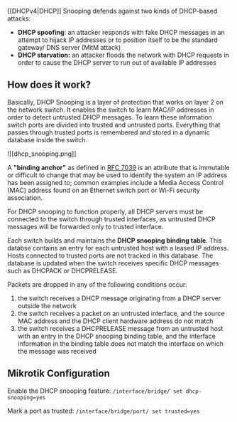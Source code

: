 [[DHCPv4|DHCP]] Snooping defends against two kinds of DHCP-based attacks:

- **DHCP spoofing**: an attacker responds with fake DHCP messages in an attempt to hijack IP addresses or to position itself to be the standard gateway/ DNS server (MitM attack)
- **DHCP starvation:** an attacker floods the network with DHCP requests in order to cause the DHCP server to run out of available IP addresses

## How does it work?

Basically, DHCP Snooping is a layer of protection that works on layer 2 on the network switch. It enables the switch to learn MAC/IP addresses in order to detect untrusted DHCP messages. To learn these information switch ports are divided into trusted and untrusted ports. Everything that passes through trusted ports is remembered and stored in a dynamic database inside the switch.

![[dhcp_snooping.png]]

A **"binding anchor"** as defined in [RFC 7039](https://datatracker.ietf.org/doc/html/rfc7039) is an attribute that is immutable or difficult to change that may be used to identify the system an IP address has been assigned to; common examples include a Media Access Control (MAC) address found on an Ethernet switch port or Wi-Fi security association.

For DHCP snooping to function properly, all DHCP servers must be connected to the switch through trusted interfaces, as untrusted DHCP messages will be forwarded only to trusted interface.

Each switch builds and maintains the **DHCP snooping binding table**. This databse contains an entry for each untrusted host with a leased IP address. Hosts connected to trusted ports are not tracked in this database. The database is updated when the switch receives specific DHCP messages such as DHCPACK or DHCPRELEASE.

Packets are dropped in any of the following conditions occur:

1. the switch receives a DHCP message originating from a DHCP server outside the network
2. the switch receives a packet on an untrusted interface, and the source MAC address and the DHCP  client hardware address do not match
3. the switch receives a DHCPRELEASE message from an untrusted host with  an entry in the DHCP snooping binding table, and the interface information in the binding table does  not match the interface on which the message was received

## Mikrotik Configuration

Enable the DHCP snooping feature:
`/interface/bridge/ set dhcp-snooping=yes`

Mark a port as trusted:
`/interface/bridge/port/ set trusted=yes`